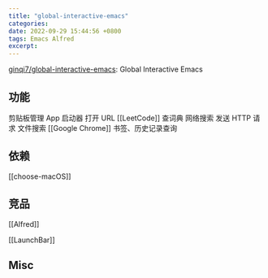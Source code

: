 ```yaml
---
title: "global-interactive-emacs"
categories: 
date: 2022-09-29 15:44:56 +0800
tags: Emacs Alfred
excerpt: 
---
```





[ginqi7/global-interactive-emacs](https://github.com/ginqi7/global-interactive-emacs): Global Interactive Emacs

## 功能

剪贴板管理
App 启动器
打开 URL
[[LeetCode]]
查词典
网络搜索
发送 HTTP 请求
文件搜索
[[Google Chrome]] 书签、历史记录查询



## 依赖

[[choose-macOS]]






## 竞品

[[Alfred]]

[[LaunchBar]]




## Misc




